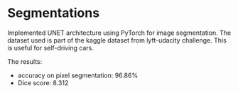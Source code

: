# Segmentations

Implemented UNET architecture using PyTorch for image segmentation.
The dataset used is part of the kaggle dataset from lyft-udacity challenge. This is useful for self-driving cars.

The results:

- accuracy on pixel segmentation: 96.86%
- Dice score: 8.312
 

